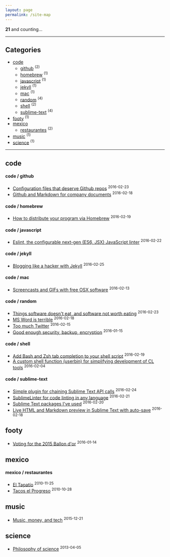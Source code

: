 ```yaml
---
layout: page
permalink: /site-map
---
```


__21__ and counting...

---

## Categories

* [code](#code) 
    * [github](#code--github) <sup>(2)</sup>
    * [homebrew](#code--homebrew) <sup>(1)</sup>
    * [javascript](#code--javascript) <sup>(1)</sup>
    * [jekyll](#code--jekyll) <sup>(1)</sup>
    * [mac](#code--mac) <sup>(1)</sup>
    * [random](#code--random) <sup>(4)</sup>
    * [shell](#code--shell) <sup>(2)</sup>
    * [sublime-text](#code--sublime-text) <sup>(4)</sup>
* [footy](#footy) <sup>(1)</sup>
* [mexico](#mexico) 
    * [restaurantes](#mexico--restaurantes) <sup>(2)</sup>
* [music](#music) <sup>(1)</sup>
* [science](#science) <sup>(1)</sup>

---

## code

#### code / github
* [Configuration files that deserve Github repos](code/github/config-in-github) <sup>2016-02-23</sup>
* [Github and Markdown for company documents](code/github/markdown-for-company-docs) <sup>2016-02-18</sup>

#### code / homebrew
* [How to distribute your program via Homebrew](code/homebrew/distribute-program-via-homebrew) <sup>2016-02-19</sup>

#### code / javascript
* [Eslint, the configurable next-gen (ES6, JSX) JavaScript linter](code/javascript/eslint) <sup>2016-02-22</sup>

#### code / jekyll
* [Blogging like a hacker with Jekyll](code/jekyll/blogging-for-hackers) <sup>2016-02-25</sup>

#### code / mac
* [Screencasts and GIFs with free OSX software](code/mac/osx-screencast-gif) <sup>2016-02-13</sup>

#### code / random
* [Things software doesn't eat, and software not worth eating](code/random/software-eating-the-world) <sup>2016-02-23</sup>
* [MS Word is terrible](code/random/ms-word-is-terrible) <sup>2016-02-18</sup>
* [Too much Twitter](code/random/too-much-twitter) <sup>2016-02-15</sup>
* [Good enough security, backup, encryption](code/random/good-enough-security) <sup>2016-01-15</sup>

#### code / shell
* [Add Bash and Zsh tab completion to your shell script](code/shell/enabling-tab-completion) <sup>2016-02-19</sup>
* [A custom shell function (userbin) for simplifying development of CL tools](code/shell/userbin) <sup>2016-02-04</sup>

#### code / sublime-text
* [Simple plugin for chaining Sublime Text API calls](code/sublime-text/multiple-commands) <sup>2016-02-24</sup>
* [SublimeLinter for code linting in any language](code/sublime-text/sublime-linter) <sup>2016-02-21</sup>
* [Sublime Text packages I've used](code/sublime-text/useful-packages) <sup>2016-02-20</sup>
* [Live HTML and Markdown preview in Sublime Text with auto-save](code/sublime-text/auto-save) <sup>2016-02-18</sup>

## footy
* [Voting for the 2015 Ballon d'or](footy/ballon-dor-2015) <sup>2016-01-14</sup>

## mexico

#### mexico / restaurantes
* [El Tapatío](mexico/restaurantes/el-tapatio) <sup>2010-11-25</sup>
* [Tacos el Progreso](mexico/restaurantes/tacos-el-progreso) <sup>2010-10-28</sup>

## music
* [Music, money, and tech](music/music-and-tech) <sup>2015-12-21</sup>

## science
* [Philosophy of science](science/philosophy-of-science) <sup>2013-04-05</sup>

